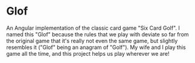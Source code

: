 # Glof
An Angular implementation of the classic card game "Six Card Golf".  I named this "Glof" because the rules that we play with deviate so far from the original game that it's really not even the same game, but slightly resembles it ("Glof" being an anagram of "Golf"). My wife and I play this game all the time, and this project helps us play wherever we are!
